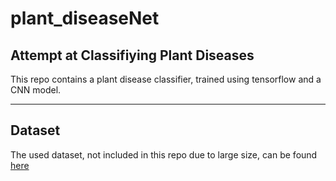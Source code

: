 # plant_diseaseNet
## Attempt at Classifiying Plant Diseases
This repo contains a plant disease classifier, trained using tensorflow and a CNN model.
***
## Dataset
The used dataset, not included in this repo due to large size, can be found [here](https://www.kaggle.com/vipoooool/new-plant-diseases-dataset)
